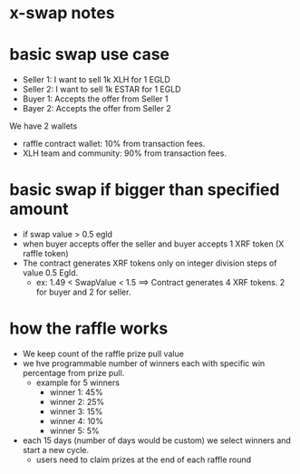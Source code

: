 # x-swap notes

# basic swap use case

- Seller 1: I want to sell 1k XLH for 1 EGLD
- Seller 2: I want to sell 1k ESTAR for 1 EGLD
- Buyer 1: Accepts the offer from Seller 1
- Bayer 2: Accepts the offer from Seller 2

We have 2 wallets

- raffle contract wallet: 10% from transaction fees.
- XLH team and community: 90% from transaction fees.

# basic swap if bigger than specified amount

- if swap value > 0.5 egld
- when buyer accepts offer the seller and buyer accepts 1 XRF token (X raffle token)
- The contract generates XRF tokens only on integer division steps of value 0.5 Egld.
    - ex: 1.49 < SwapValue < 1.5 ==> Contract generates 4 XRF tokens. 2 for buyer and 2 for seller.

# how the raffle works

- We keep count of the raffle prize pull value
- we hve programmable number of winners each with specific win percentage from prize pull.
    - example for 5 winners
        - winner 1: 45%
        - winner 2: 25%
        - winner 3: 15%
        - winner 4: 10%
        - winner 5: 5%
- each 15 days (number of days would be custom) we select winners and start a new cycle.
    - users need to claim prizes at the end of each raffle round
